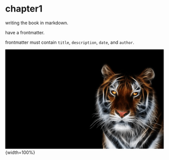 # chapter1

writing the book in markdown.

have a frontmatter.

frontmatter must contain `title`, `description`, `date`, and `author`.

![tiger](./tiger.png){width=100%}